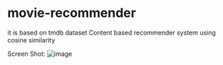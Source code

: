 # movie-recommender

it is based on tmdb dataset
Content based recommender system using cosine similarity

Screen Shot:
![image](https://github.com/satyam24-11/movie-recommender/assets/103444868/a1f1634e-f612-4eb8-9451-06345b8389b5)
